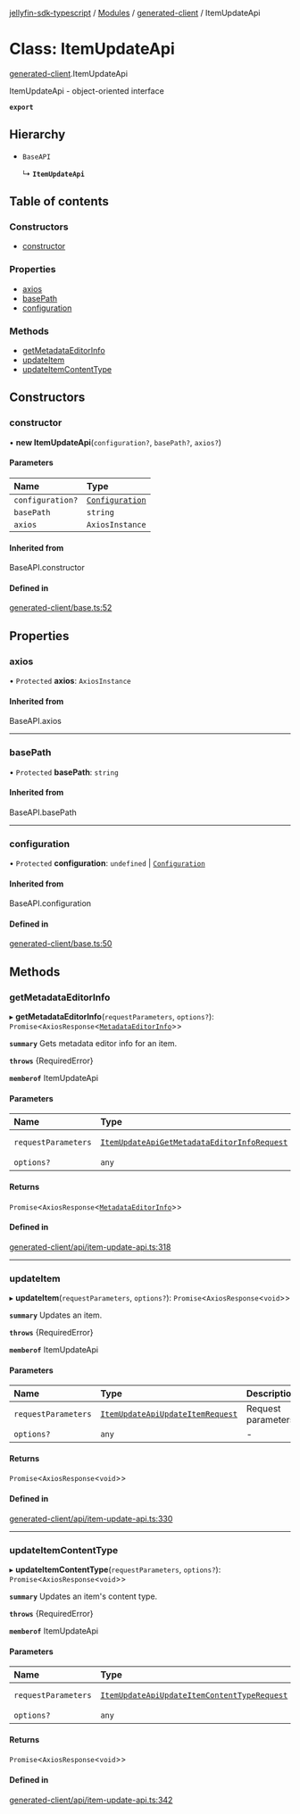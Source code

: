 [jellyfin-sdk-typescript](../README.md) / [Modules](../modules.md) / [generated-client](../modules/generated_client.md) / ItemUpdateApi

# Class: ItemUpdateApi

[generated-client](../modules/generated_client.md).ItemUpdateApi

ItemUpdateApi - object-oriented interface

**`export`**

## Hierarchy

- `BaseAPI`

  ↳ **`ItemUpdateApi`**

## Table of contents

### Constructors

- [constructor](generated_client.ItemUpdateApi.md#constructor)

### Properties

- [axios](generated_client.ItemUpdateApi.md#axios)
- [basePath](generated_client.ItemUpdateApi.md#basepath)
- [configuration](generated_client.ItemUpdateApi.md#configuration)

### Methods

- [getMetadataEditorInfo](generated_client.ItemUpdateApi.md#getmetadataeditorinfo)
- [updateItem](generated_client.ItemUpdateApi.md#updateitem)
- [updateItemContentType](generated_client.ItemUpdateApi.md#updateitemcontenttype)

## Constructors

### constructor

• **new ItemUpdateApi**(`configuration?`, `basePath?`, `axios?`)

#### Parameters

| Name | Type |
| :------ | :------ |
| `configuration?` | [`Configuration`](index.Configuration.md) |
| `basePath` | `string` |
| `axios` | `AxiosInstance` |

#### Inherited from

BaseAPI.constructor

#### Defined in

[generated-client/base.ts:52](https://github.com/thornbill/jellyfin-sdk-typescript/blob/350a9a5/src/generated-client/base.ts#L52)

## Properties

### axios

• `Protected` **axios**: `AxiosInstance`

#### Inherited from

BaseAPI.axios

___

### basePath

• `Protected` **basePath**: `string`

#### Inherited from

BaseAPI.basePath

___

### configuration

• `Protected` **configuration**: `undefined` \| [`Configuration`](index.Configuration.md)

#### Inherited from

BaseAPI.configuration

#### Defined in

[generated-client/base.ts:50](https://github.com/thornbill/jellyfin-sdk-typescript/blob/350a9a5/src/generated-client/base.ts#L50)

## Methods

### getMetadataEditorInfo

▸ **getMetadataEditorInfo**(`requestParameters`, `options?`): `Promise`<`AxiosResponse`<[`MetadataEditorInfo`](../interfaces/generated_client.MetadataEditorInfo.md)\>\>

**`summary`** Gets metadata editor info for an item.

**`throws`** {RequiredError}

**`memberof`** ItemUpdateApi

#### Parameters

| Name | Type | Description |
| :------ | :------ | :------ |
| `requestParameters` | [`ItemUpdateApiGetMetadataEditorInfoRequest`](../interfaces/generated_client.ItemUpdateApiGetMetadataEditorInfoRequest.md) | Request parameters. |
| `options?` | `any` | - |

#### Returns

`Promise`<`AxiosResponse`<[`MetadataEditorInfo`](../interfaces/generated_client.MetadataEditorInfo.md)\>\>

#### Defined in

[generated-client/api/item-update-api.ts:318](https://github.com/thornbill/jellyfin-sdk-typescript/blob/350a9a5/src/generated-client/api/item-update-api.ts#L318)

___

### updateItem

▸ **updateItem**(`requestParameters`, `options?`): `Promise`<`AxiosResponse`<`void`\>\>

**`summary`** Updates an item.

**`throws`** {RequiredError}

**`memberof`** ItemUpdateApi

#### Parameters

| Name | Type | Description |
| :------ | :------ | :------ |
| `requestParameters` | [`ItemUpdateApiUpdateItemRequest`](../interfaces/generated_client.ItemUpdateApiUpdateItemRequest.md) | Request parameters. |
| `options?` | `any` | - |

#### Returns

`Promise`<`AxiosResponse`<`void`\>\>

#### Defined in

[generated-client/api/item-update-api.ts:330](https://github.com/thornbill/jellyfin-sdk-typescript/blob/350a9a5/src/generated-client/api/item-update-api.ts#L330)

___

### updateItemContentType

▸ **updateItemContentType**(`requestParameters`, `options?`): `Promise`<`AxiosResponse`<`void`\>\>

**`summary`** Updates an item\'s content type.

**`throws`** {RequiredError}

**`memberof`** ItemUpdateApi

#### Parameters

| Name | Type | Description |
| :------ | :------ | :------ |
| `requestParameters` | [`ItemUpdateApiUpdateItemContentTypeRequest`](../interfaces/generated_client.ItemUpdateApiUpdateItemContentTypeRequest.md) | Request parameters. |
| `options?` | `any` | - |

#### Returns

`Promise`<`AxiosResponse`<`void`\>\>

#### Defined in

[generated-client/api/item-update-api.ts:342](https://github.com/thornbill/jellyfin-sdk-typescript/blob/350a9a5/src/generated-client/api/item-update-api.ts#L342)

